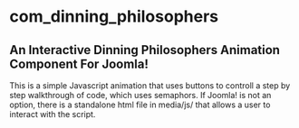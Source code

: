 # com_dinning_philosophers
## An Interactive Dinning Philosophers Animation Component For Joomla!
This is a simple Javascript animation that uses buttons to controll a step by step walkthrough of code, which uses semaphors.
If Joomla! is not an option, there is a standalone html file in media/js/ that allows a user to interact with the script.
